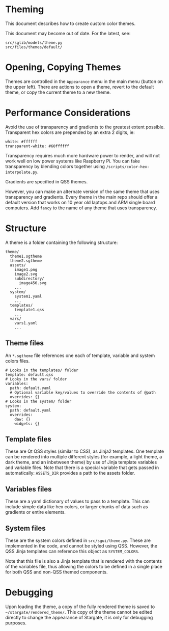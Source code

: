# Theming
This document describes how to create custom color themes.

This document may become out of date.  For the latest, see:
```
src/sglib/models/theme.py
src/files/themes/default/
```

# Opening, Copying Themes
Themes are controlled in the `Appearance` menu in the main menu (button on the
upper left).  There are actions to open a theme, revert to the default theme,
or copy the current theme to a new theme.

# Performance Considerations
Avoid the use of transparency and gradients to the greatest extent possible.
Transparent hex colors are prepended by an extra 2 digits, ie:
```
white: #ffffff
transparent-white: #60ffffff
```
Transparency requires much more hardware power to render, and will not work
well on low power systems like Raspberry Pi. You can fake transparency by
blending colors together using `/scripts/color-hex-interpolate.py`.

Gradients are specified in QSS themes.

However, you can make an alternate version of the same theme that uses
transparency and gradients.  Every theme in the main repo should offer a
default version that works on 10 year old laptops and ARM single board
computers.   Add `fancy` to the name of any theme that uses transparency.

# Structure
A theme is a folder containing the following structure:
```
theme/
  theme1.sgtheme
  theme2.sgtheme
  assets/
    image1.png
    image2.svg
    subdirectory/
      image456.svg
    ...
  system/
    system1.yaml
    ...
  templates/
    template1.qss
    ...
  vars/
    vars1.yaml
    ...
```
## Theme files
An `*.sgtheme` file references one each of template, variable and system colors
files.
```
# Looks in the templates/ folder
template: default.qss
# Looks in the vars/ folder
variables:
  path: default.yaml
  # Optional variable key/values to override the contents of @path
  overrides: {}
# Looks in the system/ folder
system:
  path: default.yaml
  overrides:
    daw: {}
    widgets: {}
```

## Template files
These are Qt QSS styles (similar to CSS), as Jinja2 templates.  One template
can be rendered into multiple different styles (for example, a light theme, a
dark theme, and an inbetween theme) by use of Jinja template variables and
variable files.  Note that there is a special variable that gets passed in
automatically: `ASSETS_DIR` provides a path to the assets folder.

## Variables files
These are a yaml dictionary of values to pass to a template.  This can include
simple data like hex colors, or larger chunks of data such as gradients or
entire elements.

## System files
These are the system colors defined in `src/sgui/theme.py`.  These are
implemented in the code, and cannot be styled using QSS.  However, the
QSS Jinja templates can reference this object as `SYSTEM_COLORS`.

Note that this file is also a Jinja template that is rendered with the
contents of the variables file, thus allowing the colors to be defined
in a single place for both QSS and non-QSS themed components.

# Debugging
Upon loading the theme, a copy of the fully rendered theme is saved to
`~/stargate/rendered_theme/`.  This copy of the theme cannot be edited
directly to change the appearance of Stargate, it is only for debugging
purposes.
